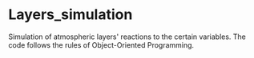 # Layers_simulation
Simulation of atmospheric layers' reactions to the certain variables. The code follows the rules of Object-Oriented Programming.
